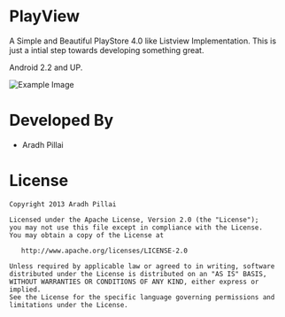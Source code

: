PlayView
========

A Simple and Beautiful PlayStore 4.0 like Listview Implementation.
This is just a intial step towards developing something great.

Android 2.2 and UP.

![Example Image][1]


Developed By
============

* Aradh Pillai 


License
=======

    Copyright 2013 Aradh Pillai

    Licensed under the Apache License, Version 2.0 (the "License");
    you may not use this file except in compliance with the License.
    You may obtain a copy of the License at

       http://www.apache.org/licenses/LICENSE-2.0

    Unless required by applicable law or agreed to in writing, software
    distributed under the License is distributed on an "AS IS" BASIS,
    WITHOUT WARRANTIES OR CONDITIONS OF ANY KIND, either express or implied.
    See the License for the specific language governing permissions and
    limitations under the License.





 [1]: http://s16.postimg.org/sbnt4lbs5/2013_04_18_19_18_39.png
